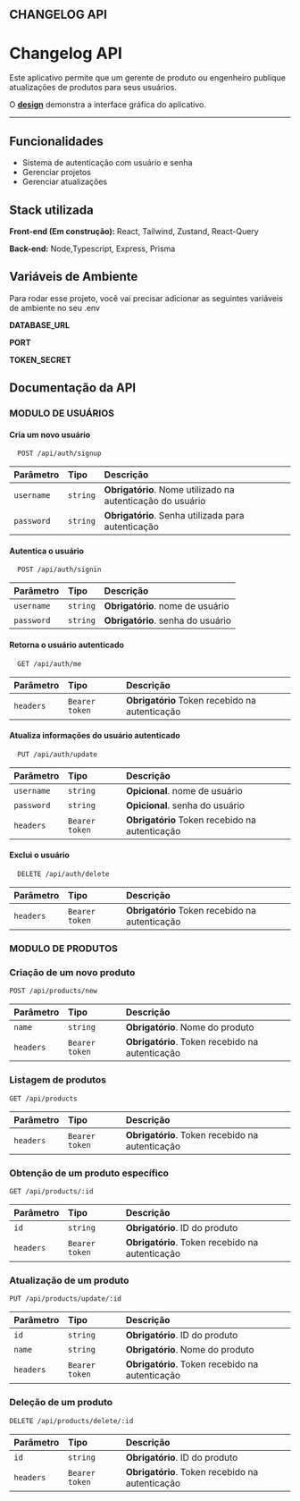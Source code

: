 ## CHANGELOG API

# Changelog API

Este aplicativo permite que um gerente de produto ou engenheiro publique atualizações de produtos para seus usuários.

O [**design**](https://changelog.framer.website/) demonstra a interface gráfica do aplicativo.

---

## Funcionalidades

- Sistema de autenticação com usuário e senha
- Gerenciar projetos
- Gerenciar atualizações

## Stack utilizada

**Front-end (Em construção):** React, Tailwind, Zustand, React-Query

**Back-end:** Node,Typescript, Express, Prisma

## Variáveis de Ambiente

Para rodar esse projeto, você vai precisar adicionar as seguintes variáveis de ambiente no seu .env

**DATABASE_URL**

**PORT**

**TOKEN_SECRET**

## Documentação da API

### MODULO DE USUÁRIOS

#### Cria um novo usuário

```http
  POST /api/auth/signup
```

| Parâmetro  | Tipo     | Descrição                                                  |
| :--------- | :------- | :--------------------------------------------------------- |
| `username` | `string` | **Obrigatório**. Nome utilizado na autenticação do usuário |
| `password` | `string` | **Obrigatório**. Senha utilizada para autenticação         |

#### Autentica o usuário

```http
  POST /api/auth/signin
```

| Parâmetro  | Tipo     | Descrição                         |
| :--------- | :------- | :-------------------------------- |
| `username` | `string` | **Obrigatório**. nome de usuário  |
| `password` | `string` | **Obrigatório**. senha do usuário |

#### Retorna o usuário autenticado

```http
  GET /api/auth/me
```

| Parâmetro | Tipo           | Descrição                                      |
| :-------- | :------------- | :--------------------------------------------- |
| `headers` | `Bearer token` | **Obrigatório** Token recebido na autenticação |

#### Atualiza informações do usuário autenticado

```http
  PUT /api/auth/update
```

| Parâmetro  | Tipo           | Descrição                                      |
| :--------- | :------------- | :--------------------------------------------- |
| `username` | `string`       | **Opicional**. nome de usuário                 |
| `password` | `string`       | **Opicional**. senha do usuário                |
| `headers`  | `Bearer token` | **Obrigatório** Token recebido na autenticação |

#### Exclui o usuário

```http
  DELETE /api/auth/delete
```

| Parâmetro | Tipo           | Descrição                                      |
| :-------- | :------------- | :--------------------------------------------- |
| `headers` | `Bearer token` | **Obrigatório** Token recebido na autenticação |

### MODULO DE PRODUTOS

### Criação de um novo produto

```http
POST /api/products/new
```

| Parâmetro   | Tipo       | Descrição                                 |
| :---------- | :--------- | :---------------------------------------- |
| `name`      | `string`   | **Obrigatório**. Nome do produto          |
| `headers`   | `Bearer token` | **Obrigatório**. Token recebido na autenticação |

### Listagem de produtos

```http
GET /api/products
```

| Parâmetro   | Tipo       | Descrição                                 |
| :---------- | :--------- | :---------------------------------------- |
| `headers`   | `Bearer token` | **Obrigatório**. Token recebido na autenticação |

### Obtenção de um produto específico

```http
GET /api/products/:id
```

| Parâmetro   | Tipo       | Descrição                                 |
| :---------- | :--------- | :---------------------------------------- |
| `id`        | `string`   | **Obrigatório**. ID do produto            |
| `headers`   | `Bearer token` | **Obrigatório**. Token recebido na autenticação |

### Atualização de um produto

```http
PUT /api/products/update/:id
```

| Parâmetro   | Tipo       | Descrição                                 |
| :---------- | :--------- | :---------------------------------------- |
| `id`        | `string`   | **Obrigatório**. ID do produto            |
| `name`      | `string`   | **Obrigatório**. Nome do produto          |
| `headers`   | `Bearer token` | **Obrigatório**. Token recebido na autenticação |

### Deleção de um produto

```http
DELETE /api/products/delete/:id
```

| Parâmetro   | Tipo       | Descrição                                 |
| :---------- | :--------- | :---------------------------------------- |
| `id`        | `string`   | **Obrigatório**. ID do produto            |
| `headers`   | `Bearer token` | **Obrigatório**. Token recebido na autenticação |